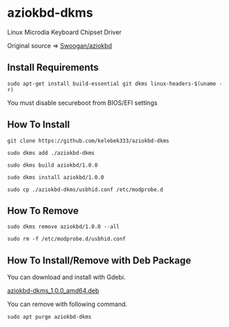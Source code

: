 # aziokbd-dkms
Linux Microdia Keyboard Chipset Driver

Original source => [Swoogan/aziokbd](https://bitbucket.org/Swoogan/aziokbd)

## Install Requirements

`sudo apt-get install build-essential git dkms linux-headers-$(uname -r)`

You must disable secureboot from BIOS/EFI settings

## How To Install

`git clone https://github.com/kelebek333/aziokbd-dkms`

`sudo dkms add ./aziokbd-dkms`

`sudo dkms build aziokbd/1.0.0`

`sudo dkms install aziokbd/1.0.0`

`sudo cp ./aziokbd-dkms/usbhid.conf /etc/modprobe.d`

## How To Remove

`sudo dkms remove aziokbd/1.0.0 --all`

`sudo rm -f /etc/modprobe.d/usbhid.conf`

## How To Install/Remove with Deb Package

You can download and install with Gdebi.

[aziokbd-dkms_1.0.0_amd64.deb](https://github.com/kelebek333/aziokbd-dkms/raw/master/aziokbd-dkms_1.0.0_amd64.deb)

You can remove with following command.

`sudo apt purge aziokbd-dkms`
